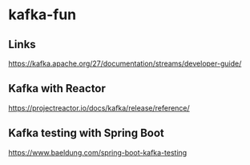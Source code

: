# kafka-fun

## Links
https://kafka.apache.org/27/documentation/streams/developer-guide/

## Kafka with Reactor
https://projectreactor.io/docs/kafka/release/reference/

## Kafka testing with Spring Boot
https://www.baeldung.com/spring-boot-kafka-testing